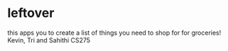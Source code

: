 # leftover
this apps you to create a list of things you need to shop for for groceries!
Kevin, Tri and Sahithi CS275
